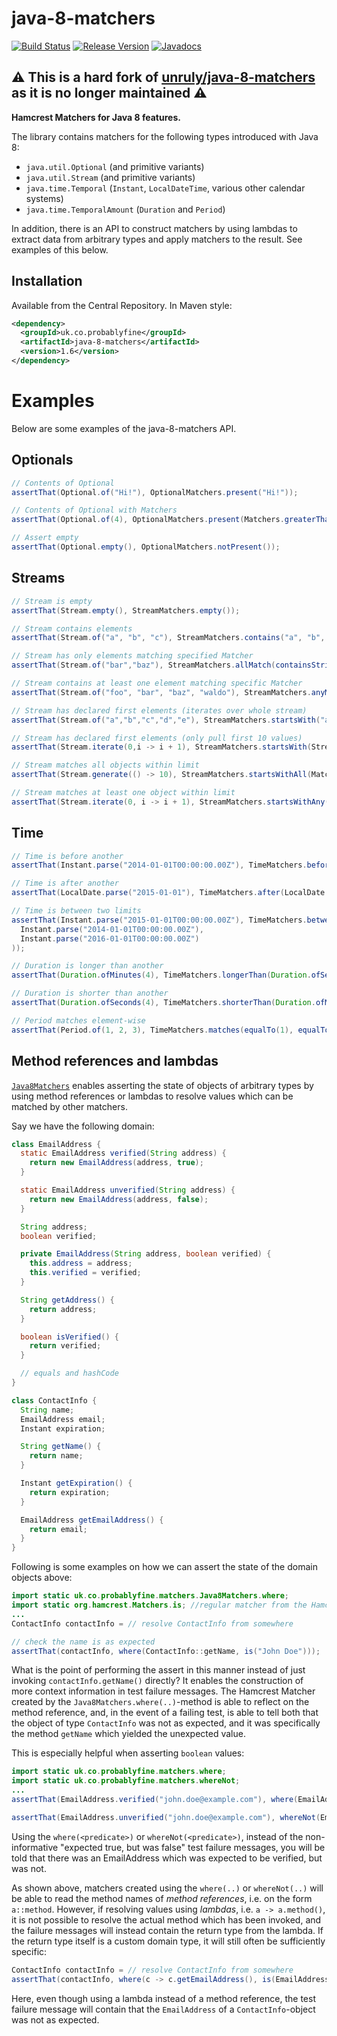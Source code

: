 # java-8-matchers



[![Build Status](https://travis-ci.org/mrwilson/java-8-matchers.svg?branch=master)](https://travis-ci.org/mrwilson/java-8-matchers)
[![Release Version](https://img.shields.io/maven-central/v/uk.co.probablyfine/java-8-matchers.svg)](https://search.maven.org/#search%7Cgav%7C1%7Cg%3A%22uk.co.probablyfine%22%20AND%20a%3A%22java-8-matchers%22)
[![Javadocs](https://www.javadoc.io/badge/uk.co.probablyfine/java-8-matchers.svg?color=yellow)](https://www.javadoc.io/doc/uk.co.probablyfine/java-8-matchers)

## :warning: This is a hard fork of [unruly/java-8-matchers](https://github.com/unruly/java-8-matchers) as it is no longer maintained :warning:

**Hamcrest Matchers for Java 8 features.**

The library contains matchers for the following types introduced with Java 8:

* `java.util.Optional` (and primitive variants)
* `java.util.Stream` (and primitive variants)
* `java.time.Temporal` (`Instant`, `LocalDateTime`, various other calendar systems)
* `java.time.TemporalAmount` (`Duration` and `Period`)

In addition, there is an API to construct matchers by using lambdas to extract data from arbitrary types and apply matchers to the result. See examples of this below.



## Installation

Available from the Central Repository. In Maven style:

```xml
<dependency>
  <groupId>uk.co.probablyfine</groupId>
  <artifactId>java-8-matchers</artifactId>
  <version>1.6</version>
</dependency>
```



# Examples

Below are some examples of the java-8-matchers API.


## Optionals

```java
// Contents of Optional
assertThat(Optional.of("Hi!"), OptionalMatchers.present("Hi!"));

// Contents of Optional with Matchers
assertThat(Optional.of(4), OptionalMatchers.present(Matchers.greaterThan(3)));

// Assert empty
assertThat(Optional.empty(), OptionalMatchers.notPresent());
```



## Streams

```java
// Stream is empty
assertThat(Stream.empty(), StreamMatchers.empty());

// Stream contains elements
assertThat(Stream.of("a", "b", "c"), StreamMatchers.contains("a", "b", "c"));

// Stream has only elements matching specified Matcher
assertThat(Stream.of("bar","baz"), StreamMatchers.allMatch(containsString("a")));

// Stream contains at least one element matching specific Matcher
assertThat(Stream.of("foo", "bar", "baz", "waldo"), StreamMatchers.anyMatch(containsString("ald")));

// Stream has declared first elements (iterates over whole stream)
assertThat(Stream.of("a","b","c","d","e"), StreamMatchers.startsWith("a", "b", "c"));

// Stream has declared first elements (only pull first 10 values)
assertThat(Stream.iterate(0,i -> i + 1), StreamMatchers.startsWith(Stream.of(0, 1, 2, 3, 4, 5, 6, 7, 8, 9), 10));

// Stream matches all objects within limit
assertThat(Stream.generate(() -> 10), StreamMatchers.startsWithAll(Matchers.equalTo(10), 100));

// Stream matches at least one object within limit
assertThat(Stream.iterate(0, i -> i + 1), StreamMatchers.startsWithAny(Matchers.equalTo(10), 100));
```



## Time

```java
// Time is before another
assertThat(Instant.parse("2014-01-01T00:00:00.00Z"), TimeMatchers.before(Instant.parse("2015-01-01T00:00:00.00Z")));

// Time is after another
assertThat(LocalDate.parse("2015-01-01"), TimeMatchers.after(LocalDate.parse("2014-01-01")));

// Time is between two limits
assertThat(Instant.parse("2015-01-01T00:00:00.00Z"), TimeMatchers.between(
  Instant.parse("2014-01-01T00:00:00.00Z"),
  Instant.parse("2016-01-01T00:00:00.00Z")
));

// Duration is longer than another
assertThat(Duration.ofMinutes(4), TimeMatchers.longerThan(Duration.ofSeconds(4)));

// Duration is shorter than another
assertThat(Duration.ofSeconds(4), TimeMatchers.shorterThan(Duration.ofMinutes(4)));

// Period matches element-wise
assertThat(Period.of(1, 2, 3), TimeMatchers.matches(equalTo(1), equalTo(2), equalTo(3)));
```



## Method references and lambdas

[`Java8Matchers`](https://oss.sonatype.org/service/local/repositories/releases/archive/uk/co/probablyfine/java-8-matchers/1.6/java-8-matchers-1.6-javadoc.jar/!/uk/co/probablyfine/matchers/Java8Matchers.html) enables asserting the state of objects of arbitrary types by using method references or lambdas to resolve values which can be matched by other matchers.

Say we have the following domain:

```java
class EmailAddress {
  static EmailAddress verified(String address) {
    return new EmailAddress(address, true);
  }

  static EmailAddress unverified(String address) {
    return new EmailAddress(address, false);
  }

  String address;
  boolean verified;

  private EmailAddress(String address, boolean verified) {
    this.address = address;
    this.verified = verified;
  }

  String getAddress() {
    return address;
  }

  boolean isVerified() {
    return verified;
  }

  // equals and hashCode
}

class ContactInfo {
  String name;
  EmailAddress email;
  Instant expiration;

  String getName() {
    return name;
  }

  Instant getExpiration() {
    return expiration;
  }

  EmailAddress getEmailAddress() {
    return email;
  }
}
```

Following is some examples on how we can assert the state of the domain objects above:

```java
import static uk.co.probablyfine.matchers.Java8Matchers.where;
import static org.hamcrest.Matchers.is; //regular matcher from the Hamcrest library
...
ContactInfo contactInfo = // resolve ContactInfo from somewhere

// check the name is as expected
assertThat(contactInfo, where(ContactInfo::getName, is("John Doe")));
```

What is the point of performing the assert in this manner instead of just invoking `contactInfo.getName()` directly? It enables the construction of more context information in test failure messages. The Hamcrest Matcher created by the `Java8Matchers.where(..)`-method is able to reflect on the method reference, and, in the event of a failing test, is able to tell both that the object of type `ContactInfo` was not as expected, and it was specifically the method `getName` which yielded the unexpected value.

This is especially helpful when asserting `boolean` values:

```java
import static uk.co.probablyfine.matchers.where;
import static uk.co.probablyfine.matchers.whereNot;
...
assertThat(EmailAddress.verified("john.doe@example.com"), where(EmailAddress::isVerified));

assertThat(EmailAddress.unverified("john.doe@example.com"), whereNot(EmailAddress::isVerified));
```

Using the `where(<predicate>)` or `whereNot(<predicate>)`, instead of the non-informative "expected true, but was false" test failure messages, you will be told that there was an EmailAddress which was expected to be verified, but was not.

As shown above, matchers created using the `where(..)` or `whereNot(..)` will be able to read the method names of _method references_, i.e. on the form `a::method`. However, if resolving values using _lambdas_, i.e. `a -> a.method()`, it is not possible to resolve the actual method which has been invoked, and the failure messages will instead contain the return type from the lambda. If the return type itself is a custom domain type, it will still often be sufficiently specific:

```java
ContactInfo contactInfo = // resolve ContactInfo from somewhere
assertThat(contactInfo, where(c -> c.getEmailAddress(), is(EmailAddress.verified("john.doe@example.com"))));
```
Here, even though using a lambda instead of a method reference, the test failure message will contain that the `EmailAddress` of a `ContactInfo`-object was not as expected.
